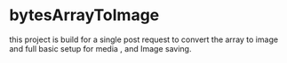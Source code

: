 # bytesArrayToImage
this project is build for a single post request to convert the array to image and full basic setup for media , and Image saving.

